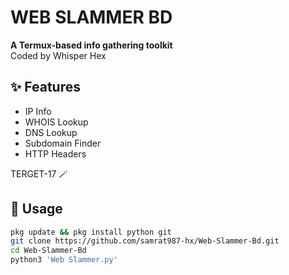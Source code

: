 
# WEB SLAMMER BD

**A Termux-based info gathering toolkit**  
Coded by Whisper Hex

## ✨ Features

- IP Info
- WHOIS Lookup
- DNS Lookup
- Subdomain Finder
- HTTP Headers

TERGET-17 🪄


## 🔧 Usage



```bash
pkg update && pkg install python git
git clone https://github.com/samrat987-hx/Web-Slammer-Bd.git
cd Web-Slammer-Bd
python3 'Web Slammer.py'
